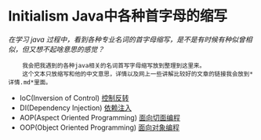 # Initialism Java中各种首字母的缩写
*在学习 java 过程中，看到各种专业名词的首字母缩写，是不是有时候有种似曾相似，但又想不起啥意思的感觉？*
```$xslt
    我会把我遇到的各种java相关的名词首写字母缩写放到整理到这里来。
    这个文本只放缩写和他的中文意思，详情以及网上一些讲解比较好的文章的链接我会放到*详情.md*里面。

```
- IoC(Inversion of Control) [控制反转](http://www.cnblogs.com/DebugLZQ/archive/2013/06/05/3107957.html)
- DI(Dependency Injection) [依赖注入](http://www.cnblogs.com/DebugLZQ/archive/2013/06/05/3107957.html)
- AOP(Aspect Oriented Programming) [面向切面编程](http://www.cnblogs.com/xrq730/p/4919025.html)
- OOP(Object Oriented Programming) [面向对象编程](https://baike.baidu.com/item/OOP/1152915?fr=aladdin)




